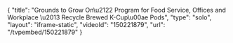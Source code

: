 {
    "title": "Grounds to Grow On\u2122 Program for Food Service, Offices and Workplace \u2013 Recycle Brewed K-Cup\u00ae Pods",
    "type": "solo",
    "layout": "iframe-static",
    "videoId": "150221879",
    "url": "\/tvpembed\/150221879"
}